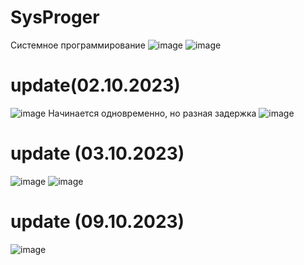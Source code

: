 # SysProger
Системное программирование
![image](https://github.com/Gollandskiy/SysProger/assets/126692933/9c260d05-93e7-4d1e-9aaf-d2bc63cb08e1)
![image](https://github.com/Gollandskiy/SysProger/assets/126692933/8985c263-0dc4-4dec-a85e-af37c10d48e3)

# update(02.10.2023)
![image](https://github.com/Gollandskiy/SysProger/assets/126692933/4df6ba48-796e-4f85-bdea-34518c336fa0)
Начинается одновременно, но разная задержка
![image](https://github.com/Gollandskiy/SysProger/assets/126692933/fd341f11-32ed-4122-9543-16ad134163ae)
# update (03.10.2023)
![image](https://github.com/Gollandskiy/SysProger/assets/126692933/f26a5f5f-adcf-4a74-982e-00ca1a52c228)
![image](https://github.com/Gollandskiy/SysProger/assets/126692933/204d518b-dbb7-4e86-b195-fc0304d07da0)
# update (09.10.2023)
![image](https://github.com/Gollandskiy/SysProger/assets/126692933/18a74f21-561a-47d3-872c-663a42a78a6f)








